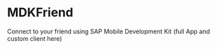 # MDKFriend

Connect to your friend using SAP Mobile Development Kit (full App and custom client here)
